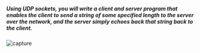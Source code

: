 ##### Using UDP sockets, you will write a client and server program that enables the client to send a string of some specified length to the server over the network, and the server simply echoes back that string back to the client. 

![capture](https://user-images.githubusercontent.com/43619577/50667553-d6c8db80-0f87-11e9-9697-659cdbca908a.PNG)
